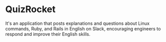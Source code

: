 # QuizRocket
It's an application that posts explanations and questions about Linux commands, Ruby, and Rails in English on Slack, encouraging engineers to respond and improve their English skills.
